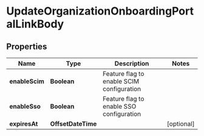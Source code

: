 

# UpdateOrganizationOnboardingPortalLinkBody


## Properties

| Name | Type | Description | Notes |
|------------ | ------------- | ------------- | -------------|
|**enableScim** | **Boolean** | Feature flag to enable SCIM configuration |  |
|**enableSso** | **Boolean** | Feature flag to enable SSO configuration |  |
|**expiresAt** | **OffsetDateTime** |  |  [optional] |



